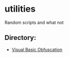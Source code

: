 # utilities 
Random scripts and what not

## Directory:
- [Visual Basic Obfuscation](VB_Obfuscation/README.md)